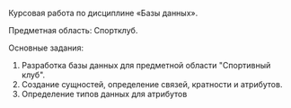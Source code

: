 Курсовая работа по дисциплине «Базы данных».

Предметная область: Спортклуб.

Основные задания:
1. Разработка базы данных для предметной области "Спортивный клуб".
2. Создание сущностей, определение связей, кратности и атрибутов.
3. Определение типов данных для атрибутов

